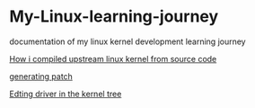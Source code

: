 # My-Linux-learning-journey
documentation of my linux kernel development learning journey 

[How i compiled upstream linux kernel from source code](https://github.com/paulnwoko/My-Linux-learning-journey/blob/branch/Compiling%20Linux%20kernel%20from%20source.md)

[generating patch](https://github.com/paulnwoko/My-Linux-learning-journey/blob/branch/Compiling%20Linux%20kernel%20from%20source.md)

[Edting driver in the kernel tree](https://github.com/paulnwoko/My-Linux-learning-journey/blob/branch/Compiling%20Linux%20kernel%20from%20source.md)
